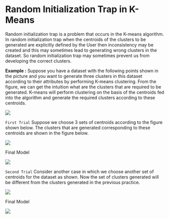 # Random Initialization Trap in K-Means

Random initialization trap is a problem that occurs in the K-means algorithm. In random initialization trap when the centroids of the clusters to be generated are explicitly defined by the User then inconsistency may be created and this may sometimes lead to generating wrong clusters in the dataset. So random initialization trap may sometimes prevent us from developing the correct clusters. 

**Example :**
Suppose you have a dataset with the following points shown in the picture and you want to generate three clusters in this dataset according to their attributes by performing K-means clustering. From the figure, we can get the intuition what are the clusters that are required to be generated. K-means will perform clustering on the basis of the centroids fed into the algorithm and generate the required clusters according to these centroids. 

<img src="https://media.geeksforgeeks.org/wp-content/uploads/20200206014327/rand1.png">

`First Trial`
Suppose we choose 3 sets of centroids according to the figure shown below. The clusters that are generated corresponding to these centroids are shown in the figure below. 

<img src="https://media.geeksforgeeks.org/wp-content/uploads/20200206014758/rand2.png">

Final Model 

<img src="https://media.geeksforgeeks.org/wp-content/uploads/20200206015629/rand3.png">

`Second Trial`
Consider another case in which we choose another set of centroids for the dataset as shown. Now the set of clusters generated will be different from the clusters generated in the previous practice. 

<img src="https://media.geeksforgeeks.org/wp-content/uploads/20200206020039/rand4.png">

Final Model 

<img src="https://media.geeksforgeeks.org/wp-content/uploads/20200206020912/rand5.png">
